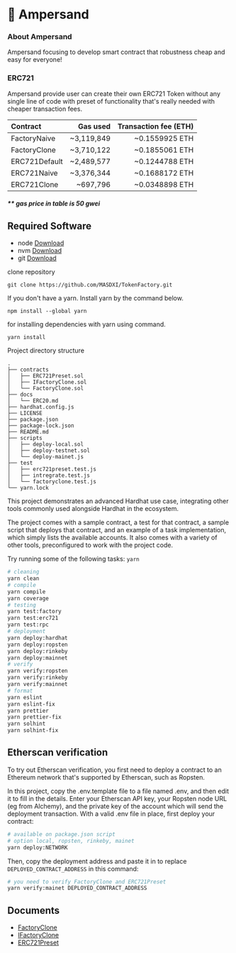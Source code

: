 # 🔣 Ampersand

### About Ampersand

Ampersand focusing to develop smart contract that robustness cheap and easy for everyone!

### ERC721

Ampersand provide user can create their own ERC721 Token without any single line of code with preset of functionality that's really needed with cheaper transaction fees.

| Contract      |   Gas used | Transaction fee (ETH) |
| :------------ | ---------: | --------------------: |
| FactoryNaive  | ~3,119,849 |        ~0.1559925 ETH |
| FactoryClone  | ~3,710,122 |        ~0.1855061 ETH |
| ERC721Default | ~2,489,577 |        ~0.1244788 ETH |
| ERC721Naive   | ~3,376,344 |        ~0.1688172 ETH |
| ERC721Clone   |   ~697,796 |        ~0.0348898 ETH |

##### \*\* gas price in table is 50 gwei

## Required Software

- node [Download](https://nodejs.org/en/)
- nvm [Download](https://github.com/nvm-sh/nvm#installing-and-updating)
- git [Download](https://git-scm.com/)

clone repository

```shell
git clone https://github.com/MASDXI/TokenFactory.git
```

If you don't have a yarn. Install yarn by the command below.

```shell
npm install --global yarn
```

for installing dependencies with yarn using command.

```shell
yarn install
```

Project directory structure

```
.
├── contracts
│   ├── ERC721Preset.sol
│   ├── IFactoryClone.sol
│   └── FactoryClone.sol
├── docs
│   └── ERC20.md
├── hardhat.config.js
├── LICENSE
├── package.json
├── package-lock.json
├── README.md
├── scripts
│   ├── deploy-local.sol
│   ├── deploy-testnet.sol
│   └── deploy-mainet.js
├── test
│   ├── erc721preset.test.js
│   ├── intregrate.test.js
│   └── factoryclone.test.js
└── yarn.lock
```

This project demonstrates an advanced Hardhat use case, integrating other tools commonly used alongside Hardhat in the ecosystem.

The project comes with a sample contract, a test for that contract, a sample script that deploys that contract, and an example of a task implementation, which simply lists the available accounts. It also comes with a variety of other tools, preconfigured to work with the project code.

Try running some of the following tasks: `yarn`

```bash
# cleaning
yarn clean
# compile
yarn compile
yarn coverage
# testing
yarn test:factory
yarn test:erc721
yarn test:rpc
# deployment
yarn deploy:hardhat
yarn deploy:ropsten
yarn deploy:rinkeby
yarn deploy:mainnet
# verify
yarn verify:ropsten
yarn verify:rinkeby
yarn verify:mainnet
# format
yarn eslint
yarn eslint-fix
yarn prettier
yarn prettier-fix
yarn solhint
yarn solhint-fix
```

## Etherscan verification

To try out Etherscan verification, you first need to deploy a contract to an Ethereum network that's supported by Etherscan, such as Ropsten.

In this project, copy the .env.template file to a file named .env, and then edit it to fill in the details. Enter your Etherscan API key, your Ropsten node URL (eg from Alchemy), and the private key of the account which will send the deployment transaction. With a valid .env file in place, first deploy your contract:

```bash
# available on package.json script 
# option local, ropsten, rinkeby, mainet
yarn deploy:NETWORK
```

Then, copy the deployment address and paste it in to replace `DEPLOYED_CONTRACT_ADDRESS` in this command:

```bash
# you need to verify FactoryClone and ERC721Preset
yarn verify:mainet DEPLOYED_CONTRACT_ADDRESS
```

## Documents

- [FactoryClone](./docs/FactoryClone.md)
- [IFactoryClone](./docs/IFactoryClone.md)
- [ERC721Preset](./docs/ERC721Preset.md)
